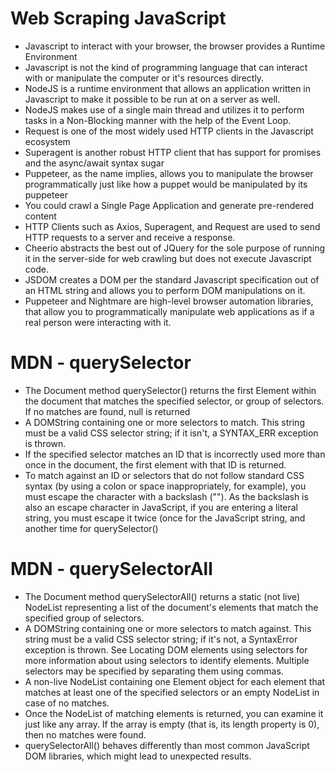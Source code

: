# Web Scraping JavaScript
* Javascript to interact with your browser, the browser provides a Runtime Environment
* Javascript is not the kind of programming language that can interact with or manipulate the computer or it's resources directly.
* NodeJS is a runtime environment that allows an application written in Javascript to make it possible to be run at on a server as well.
* NodeJS makes use of a single main thread and utilizes it to perform tasks in a Non-Blocking manner with the help of the Event Loop.
* Request is one of the most widely used HTTP clients in the Javascript ecosystem
* Superagent is another robust HTTP client that has support for promises and the async/await syntax sugar
* Puppeteer, as the name implies, allows you to manipulate the browser programmatically just like how a puppet would be manipulated by its puppeteer
* You could crawl a Single Page Application and generate pre-rendered content
* HTTP Clients such as Axios, Superagent, and Request are used to send HTTP requests to a server and receive a response.
* Cheerio abstracts the best out of JQuery for the sole purpose of running it in the server-side for web crawling but does not execute Javascript code.
* JSDOM creates a DOM per the standard Javascript specification out of an HTML string and allows you to perform DOM manipulations on it.
* Puppeteer and Nightmare are high-level browser automation libraries, that allow you to programmatically manipulate web applications as if a real person were interacting with it.

# MDN - querySelector
* The Document method querySelector() returns the first Element within the document that matches the specified selector, or group of selectors. If no matches are found, null is returned
* A DOMString containing one or more selectors to match. This string must be a valid CSS selector string; if it isn't, a SYNTAX_ERR exception is thrown.
* If the specified selector matches an ID that is incorrectly used more than once in the document, the first element with that ID is returned.
* To match against an ID or selectors that do not follow standard CSS syntax (by using a colon or space inappropriately, for example), you must escape the character with a backslash ("\"). As the backslash is also an escape character in JavaScript, if you are entering a literal string, you must escape it twice (once for the JavaScript string, and another time for querySelector()

# MDN - querySelectorAll
* The Document method querySelectorAll() returns a static (not live) NodeList representing a list of the document's elements that match the specified group of selectors.
* A DOMString containing one or more selectors to match against. This string must be a valid CSS selector string; if it's not, a SyntaxError exception is thrown. See Locating DOM elements using selectors for more information about using selectors to identify elements. Multiple selectors may be specified by separating them using commas.
* A non-live NodeList containing one Element object for each element that matches at least one of the specified selectors or an empty NodeList in case of no matches.
* Once the NodeList of matching elements is returned, you can examine it just like any array. If the array is empty (that is, its length property is 0), then no matches were found.
* querySelectorAll() behaves differently than most common JavaScript DOM libraries, which might lead to unexpected results.